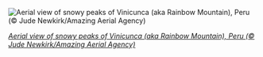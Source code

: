 
![Aerial view of snowy peaks of Vinicunca (aka Rainbow Mountain), Peru (© Jude Newkirk/Amazing Aerial Agency)](https://cn.bing.com//th?id=OHR.RainbowMountain_EN-US6261660627_1920x1080.jpg&rf=LaDigue_1920x1080.jpg&pid=hp)

*[Aerial view of snowy peaks of Vinicunca (aka Rainbow Mountain), Peru (© Jude Newkirk/Amazing Aerial Agency)](https://www.bing.com/search?q=vinicunca+mountain&form=hpcapt&filters=HpDate%3a%2220211129_0800%22)*
